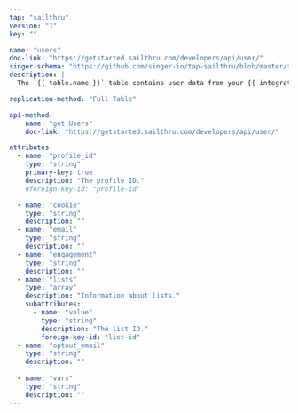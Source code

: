 ```yaml
---
tap: "sailthru"
version: "1"
key: ""

name: "users"
doc-link: "https://getstarted.sailthru.com/developers/api/user/"
singer-schema: "https://github.com/singer-io/tap-sailthru/blob/master/tap_sailthru/schemas/users.json"
description: |
  The `{{ table.name }}` table contains user data from your {{ integration.display_name }} account. This is a child table of `blast_save_list`.

replication-method: "Full Table"

api-method:
    name: "get Users"
    doc-link: "https://getstarted.sailthru.com/developers/api/user/"

attributes:
  - name: "profile_id"
    type: "string"
    primary-key: true
    description: "The profile ID."
    #foreign-key-id: "profile-id"

  - name: "cookie"
    type: "string"
    description: ""
  - name: "email"
    type: "string"
    description: ""
  - name: "engagement"
    type: "string"
    description: ""
  - name: "lists"
    type: "array"
    description: "Information about lists."
    subattributes:
      - name: "value"
        type: "string"
        description: "The list ID."
        foreign-key-id: "list-id"
  - name: "optout_email"
    type: "string"
    description: ""
  
  - name: "vars"
    type: "string"
    description: ""
---
```


